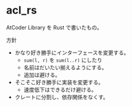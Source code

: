# acl_rs

AtCoder Library を Rust で書いたもの。

方針
- かなり好き勝手にインターフェースを変更する。
  - `sum(l, r)` を `sum(l..r)` にしたり
  - 名前はだいたい揃えるようにする。
  - 追加は避ける。
- そこそこ好き勝手に実装を変更する。
  - 速度低下はできるだけ避ける。
- クレートに分割し、依存関係をなくす。
